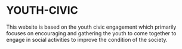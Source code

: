 # YOUTH-CIVIC
This website is based on the youth civic engagement which primarily focuses on encouraging and gathering the youth to come together to engage in social activities to improve the condition of the society. 
